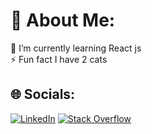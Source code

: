 # 💫 About Me:
🌱 I’m currently learning React js<br>⚡ Fun fact I have 2 cats


## 🌐 Socials:
[![LinkedIn](https://img.shields.io/badge/LinkedIn-%230077B5.svg?logo=linkedin&logoColor=white)](https://linkedin.com/in/kyiphyu-khant) [![Stack Overflow](https://img.shields.io/badge/-Stackoverflow-FE7A16?logo=stack-overflow&logoColor=white)](https://stackoverflow.com/users/9482702) 


<!-- Proudly created with GPRM ( https://gprm.itsvg.in ) -->
